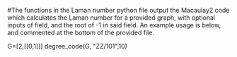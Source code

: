 #The functions in the Laman number python file output the Macaulay2 code which calculates the Laman number for a provided graph, with optional inputs of field, and the root of -1 in said field. An example usage is below, and commented at the bottom of the provided file.

G=[2,[[0,1]]]
degree_code(G, "ZZ/101",10)